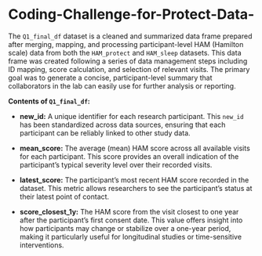 # Coding-Challenge-for-Protect-Data-

The `Q1_final_df` dataset is a cleaned and summarized data frame prepared after merging, mapping, and processing participant-level HAM (Hamilton scale) data from both the `HAM_protect` and `HAM_sleep` datasets. This data frame was created following a series of data management steps including ID mapping, score calculation, and selection of relevant visits. The primary goal was to generate a concise, participant-level summary that collaborators in the lab can easily use for further analysis or reporting.

**Contents of `Q1_final_df`:**

- **new_id:** A unique identifier for each research participant. This `new_id` has been standardized across data sources, ensuring that each participant can be reliably linked to other study data.

- **mean_score:** The average (mean) HAM score across all available visits for each participant. This score provides an overall indication of the participant’s typical severity level over their recorded visits.

- **latest_score:** The participant’s most recent HAM score recorded in the dataset. This metric allows researchers to see the participant’s status at their latest point of contact.

- **score_closest_1y:** The HAM score from the visit closest to one year after the participant’s first consent date. This value offers insight into how participants may change or stabilize over a one-year period, making it particularly useful for longitudinal studies or time-sensitive interventions.
